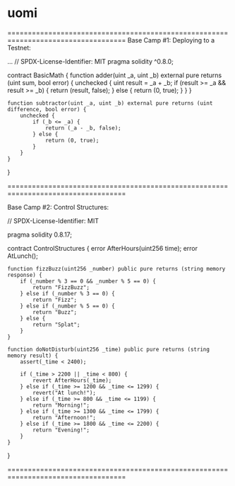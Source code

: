 # uomi
===================================================================================
Base Camp #1: Deploying to a Testnet:

... // SPDX-License-Identifier: MIT
pragma solidity ^0.8.0;

contract BasicMath {
    function adder(uint _a, uint _b) external pure returns (uint sum, bool error) {
        unchecked {
            uint result = _a + _b;
            if (result >= _a && result >= _b) {
                return (result, false);
            } else {
                return (0, true);
            }
        }
    }

    function subtractor(uint _a, uint _b) external pure returns (uint difference, bool error) {
        unchecked {
            if (_b <= _a) {
                return (_a - _b, false);
            } else {
                return (0, true);
            }
        }
    }
}

===================================================================================

Base Camp #2: Control Structures:

// SPDX-License-Identifier: MIT

pragma solidity 0.8.17;

contract ControlStructures {
    error AfterHours(uint256 time);
    error AtLunch();

    function fizzBuzz(uint256 _number) public pure returns (string memory response) {
        if (_number % 3 == 0 && _number % 5 == 0) {
            return "FizzBuzz";
        } else if (_number % 3 == 0) {
            return "Fizz";
        } else if (_number % 5 == 0) {
            return "Buzz";
        } else {
            return "Splat";
        }
    }

    function doNotDisturb(uint256 _time) public pure returns (string memory result) {
        assert(_time < 2400);

        if (_time > 2200 || _time < 800) {
            revert AfterHours(_time);
        } else if (_time >= 1200 && _time <= 1299) {
            revert("At lunch!");
        } else if (_time >= 800 && _time <= 1199) {
            return "Morning!";
        } else if (_time >= 1300 && _time <= 1799) {
            return "Afternoon!";
        } else if (_time >= 1800 && _time <= 2200) {
            return "Evening!";
        }
    }
}

===================================================================================
